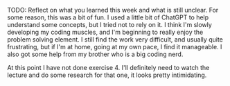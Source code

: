 TODO: Reflect on what you learned this week and what is still unclear.
For some reason, this was a bit of fun. I used a little bit of ChatGPT to help understand some concepts, but I tried not to rely on it. 
I think I'm slowly developing my coding muscles, and I'm beginning to really enjoy the problem solving element. I still find the work very difficult, and usually quite frustrating, but if I'm at home, going at my own pace, I find it manageable. I also got some help from my brother who is a big coding nerd.

At this point I have not done exercise 4. I'll definitely need to watch the lecture and do some research for that one, it looks pretty intimidating.